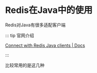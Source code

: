 # Redis在Java中的使用

Redis对Java有很多适配客户端

::: tip 官网介绍

[Connect with Redis Java clients | Docs](https://redis.io/docs/latest/develop/connect/clients/java/)

:::

比较常用的是这几种